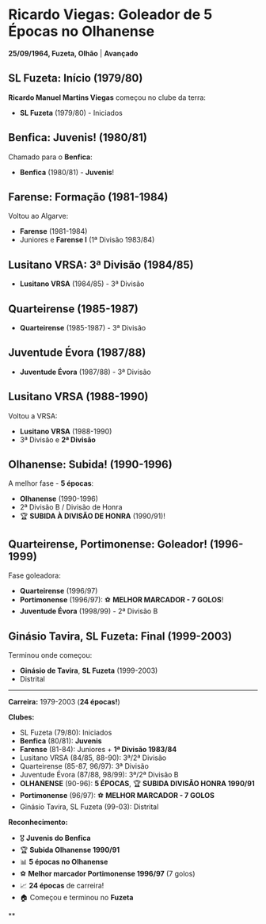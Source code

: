 # Ricardo Viegas: Goleador de 5 Épocas no Olhanense

**25/09/1964, Fuzeta, Olhão** | **Avançado**

## SL Fuzeta: Início (1979/80)

**Ricardo Manuel Martins Viegas** começou no clube da terra:
- **SL Fuzeta** (1979/80) - Iniciados

## Benfica: Juvenis! (1980/81)

Chamado para o **Benfica**:
- **Benfica** (1980/81) - **Juvenis**!

## Farense: Formação (1981-1984)

Voltou ao Algarve:
- **Farense** (1981-1984)
- Juniores e **Farense I** (1ª Divisão 1983/84)

## Lusitano VRSA: 3ª Divisão (1984/85)

- **Lusitano VRSA** (1984/85) - 3ª Divisão

## Quarteirense (1985-1987)

- **Quarteirense** (1985-1987) - 3ª Divisão

## Juventude Évora (1987/88)

- **Juventude Évora** (1987/88) - 3ª Divisão

## Lusitano VRSA (1988-1990)

Voltou a VRSA:
- **Lusitano VRSA** (1988-1990)
- 3ª Divisão e **2ª Divisão**

## Olhanense: Subida! (1990-1996)

A melhor fase - **5 épocas**:
- **Olhanense** (1990-1996)
- 2ª Divisão B / Divisão de Honra
- 🏆 **SUBIDA À DIVISÃO DE HONRA** (1990/91)!

## Quarteirense, Portimonense: Goleador! (1996-1999)

Fase goleadora:
- **Quarteirense** (1996/97)
- **Portimonense** (1996/97): ⚽ **MELHOR MARCADOR - 7 GOLOS**!
- **Juventude Évora** (1998/99) - 2ª Divisão B

## Ginásio Tavira, SL Fuzeta: Final (1999-2003)

Terminou onde começou:
- **Ginásio de Tavira**, **SL Fuzeta** (1999-2003)
- Distrital

---

**Carreira:** 1979-2003 (**24 épocas!**)

**Clubes:**
- SL Fuzeta (79/80): Iniciados
- **Benfica** (80/81): **Juvenis**
- **Farense** (81-84): Juniores + **1ª Divisão 1983/84**
- Lusitano VRSA (84/85, 88-90): 3ª/2ª Divisão
- Quarteirense (85-87, 96/97): 3ª Divisão
- Juventude Évora (87/88, 98/99): 3ª/2ª Divisão B
- **OLHANENSE** (90-96): **5 ÉPOCAS**, 🏆 **SUBIDA DIVISÃO HONRA 1990/91**
- **Portimonense** (96/97): ⚽ **MELHOR MARCADOR - 7 GOLOS**
- Ginásio Tavira, SL Fuzeta (99-03): Distrital

**Reconhecimento:**
- 🎖️ **Juvenis do Benfica**
- 🏆 **Subida Olhanense 1990/91**
- 📊 **5 épocas no Olhanense**
- ⚽ **Melhor marcador Portimonense 1996/97** (7 golos)
- 📈 **24 épocas** de carreira!
- 🏠 Começou e terminou no **Fuzeta**

**